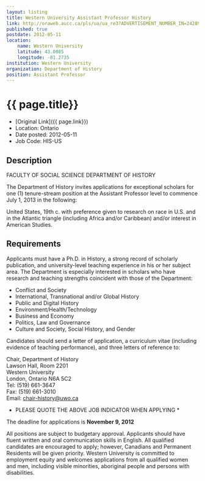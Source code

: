 ```yaml
---
layout: listing
title: Western University Assistant Professor History
link: http://oraweb.aucc.ca/pls/ua/ua_re3?ADVERTISEMENT_NUMBER_IN=24289
published: true
postdate: 2012-05-11
location:
	name: Western University
	latitude: 43.0085
	longitude: -81.2735
institution: Western University
organization: Department of History
position: Assistant Professor
---
```


# {{ page.title}}

* [Original Link]({{ page.link}})
* Location: Ontario
* Date posted: 2012-05-11
* Job Code: HIS-US 


## Description
FACULTY OF SOCIAL SCIENCE 
DEPARTMENT OF HISTORY 

The Department of History invites applications for exceptional scholars for one (1) tenure-stream position at the Assistant Professor level to commence July 1, 2013 in the following:  

United States, 19th c. with preference given to research on race in U.S. and in the Atlantic triangle (including Africa and/or Caribbean) and/or interest in American Studies. 

## Requirements

Applicants must have a Ph.D. in History, a strong record of scholarly publication, and university-level teaching experience in his or her subject area. The Department is especially interested in scholars who have research and teaching strengths coincident with those of the Department: 

* Conflict and Society
* International, Transnational and/or Global History 
* Public and Digital History 
* Environment/Health/Technology 
* Business and Economy
* Politics, Law and Governance
* Culture and Society, Social History, and Gender 

Candidates should send a letter of application, a curriculum vitae (including evidence of teaching performance), and three letters of reference to: 

Chair, Department of History   
Lawson Hall, Room 2201  
Western University  
London, Ontario N6A 5C2  
Tel: (519) 661-3647  
Fax: (519) 661-3010  
Email: chair-history@uwo.ca  

* PLEASE QUOTE THE ABOVE JOB INDICATOR WHEN APPLYING * 

The deadline for applications is **November 9, 2012** 

All positions are subject to budgetary approval. Applicants should have fluent written and oral communication skills in English. All qualified candidates are encouraged to apply; however, Canadians and Permanent Residents will be given priority. Western University is committed to employment equity and welcomes applications from all qualified women and men, including visible minorities, aboriginal people and persons with disabilities.